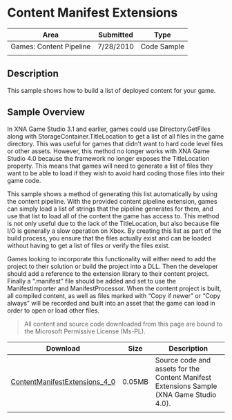 # Content Manifest Extensions

|Area|Submitted|Type|
|-|-|-|
Games: Content Pipeline|7/28/2010|Code Sample
||||

## Description

This sample shows how to build a list of deployed content for your game.

## Sample Overview

In XNA Game Studio 3.1 and earlier, games could use Directory.GetFiles along with StorageContainer.TitleLocation to get a list of all files in the game directory. This was useful for games that didn’t want to hard code level files or other assets. However, this method no longer works with XNA Game Studio 4.0 because the framework no longer exposes the TitleLocation property. This means that games will need to generate a list of files they want to be able to load if they wish to avoid hard coding those files into their game code.

This sample shows a method of generating this list automatically by using the content pipeline. With the provided content pipeline extension, games can simply load a list of strings that the pipeline generates for them, and use that list to load all of the content the game has access to. This method is not only useful due to the lack of the TitleLocation, but also because file I/O is generally a slow operation on Xbox. By creating this list as part of the build process, you ensure that the files actually exist and can be loaded without having to get a list of files or verify the files exist.

Games looking to incorporate this functionality will either need to add the project to their solution or build the project into a DLL. Then the developer should add a reference to the extension library to their content project. Finally a “.manifest” file should be added and set to use the ManifestImporter and ManifestProcessor. When the content project is built, all compiled content, as well as files marked with “Copy if newer” or “Copy always” will be recorded and built into an asset that the game can load in order to open or load other files.

> All content and source code downloaded from this page are bound to the Microsoft Permissive License (Ms-PL).

Download | Size | Description
---|---|---|
[ContentManifestExtensions_4_0](https://github.com/simondarksidej/XNAGameStudio/tree/master/Samples/ContentManifestExtensions_4_0) | 0.05MB | Source code and assets for the Content Manifest Extensions Sample (XNA Game Studio 4.0).
||||
